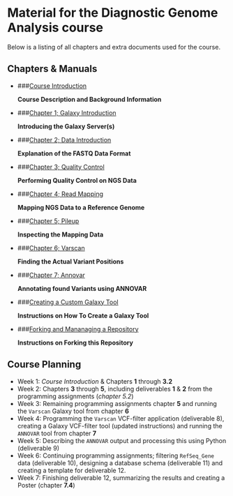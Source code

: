 # Material for the Diagnostic Genome Analysis course

Below is a listing of all chapters and extra documents used for the course.

## Chapters & Manuals

* ###[Course Introduction](http://nbviewer.jupyter.org/urls/bitbucket.org/mkempenaar/diagnosticgenomeanalysis/raw/master/chapters/01_introduction.ipynb)

    **Course Description and Background Information**  

* ###[Chapter 1; Galaxy Introduction](http://nbviewer.jupyter.org/urls/bitbucket.org/mkempenaar/diagnosticgenomeanalysis/raw/master/chapters/02_galaxy_introduction.ipynb)

    **Introducing the Galaxy Server(s)**  

* ###[Chapter 2; Data Introduction](http://nbviewer.jupyter.org/urls/bitbucket.org/mkempenaar/diagnosticgenomeanalysis/raw/master/chapters/03_data.ipynb)

    **Explanation of the FASTQ Data Format**

* ###[Chapter 3; Quality Control](http://nbviewer.jupyter.org/urls/bitbucket.org/mkempenaar/diagnosticgenomeanalysis/raw/master/chapters/04_qc.ipynb)

    **Performing Quality Control on NGS Data**

* ###[Chapter 4; Read Mapping](http://nbviewer.jupyter.org/urls/bitbucket.org/mkempenaar/diagnosticgenomeanalysis/raw/master/chapters/05_read_mapping.ipynb)

    **Mapping NGS Data to a Reference Genome**

* ###[Chapter 5; Pileup](http://nbviewer.jupyter.org/urls/bitbucket.org/mkempenaar/diagnosticgenomeanalysis/raw/master/chapters/06_pileup.ipynb)

    **Inspecting the Mapping Data**

* ###[Chapter 6; Varscan](http://nbviewer.jupyter.org/urls/bitbucket.org/mkempenaar/diagnosticgenomeanalysis/raw/master/chapters/07_varscan.ipynb)

    **Finding the Actual Variant Positions**

* ###[Chapter 7; Annovar](http://nbviewer.jupyter.org/urls/bitbucket.org/mkempenaar/diagnosticgenomeanalysis/raw/master/chapters/08_annovar.ipynb)

    **Annotating found Variants using ANNOVAR**

* ###[Creating a Custom Galaxy Tool](http://nbviewer.jupyter.org/urls/bitbucket.org/mkempenaar/diagnosticgenomeanalysis/raw/master/chapters/a1_custom_galaxy_tool.ipynb)

    **Instructions on How To Create a Galaxy Tool**

* ###[Forking and Mananaging a Repository](http://nbviewer.jupyter.org/urls/bitbucket.org/mkempenaar/diagnosticgenomeanalysis/raw/master/chapters/a2_repository.ipynb)

    **Instructions on Forking this Repository**


## Course Planning

* Week 1: *Course Introduction* & Chapters **1** through **3.2**
* Week 2: Chapters **3** through **5**, including deliverables **1** & **2** from the programming assignments (*chapter 5.2*)
* Week 3: Remaining programming assignments chapter **5** and running the `Varscan` Galaxy tool from chapter **6**
* Week 4: Programming the `Varscan` VCF-filter application (deliverable 8), creating a Galaxy VCF-filter tool (updated instructions) and running the `ANNOVAR` tool from chapter **7**
* Week 5: Describing the `ANNOVAR` output and processing this using Python (deliverable 9)
* Week 6: Continuing programming assignments; filtering `RefSeq_Gene` data (deliverable 10), designing a database schema (deliverable 11) and creating a template for deliverable 12.
* Week 7: Finishing deliverable 12, summarizing the results and creating a Poster (chapter **7.4**)